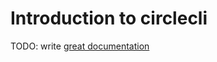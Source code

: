 # Introduction to circlecli

TODO: write [great documentation](http://jacobian.org/writing/what-to-write/)
